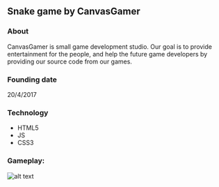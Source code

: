 ## Snake game by CanvasGamer

### About
CanvasGamer is small game development studio. Our goal is to provide entertainment for the people, and help the future game developers by providing our source code from our games.

### Founding date
20/4/2017

### Technology
+ HTML5
+ JS
+ CSS3

### Gameplay:
![alt text](https://github.com/nanorocks/snake-CanvasGamer/blob/master/Selection_001.png?raw=true)
